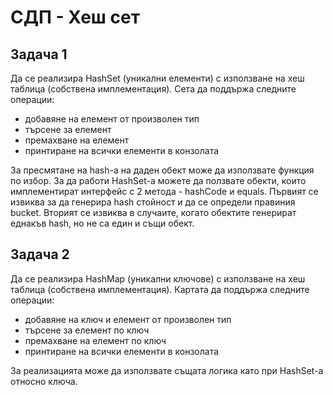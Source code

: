 # СДП - Хеш сет

## Задача 1
Да се реализира HashSet (уникални елементи) с използване на хеш таблица (собствена имплементация). Сета да поддържа следните операции:
- добавяне на елемент от произволен тип
- търсене за елемент
- премахване на елемент
- принтиране на всички елементи в конзолата

За пресмятане на hash-а на даден обект може да използвате функция по избор. За да работи HashSet-а можете да ползвате обекти, които имплементират интерфейс с 2 метода - hashCode и equals. Първият се извиква за да генерира hash стойност и да се определи правиния bucket. Вторият се извиква в случаите, когато обектите генерират еднакъв hash, но не са един и същи обект.

## Задача 2
Да се реализира HashMap (уникални ключове) с използване на хеш таблица (собствена имплементация). Картата да поддържа следните операции:
- добавяне на ключ и елемент от произволен тип
- търсене за елемент по ключ
- премахване на елемент по ключ
- принтиране на всички елементи в конзолата

За реализацията може да използвате същата логика като при HashSet-a относно ключа.